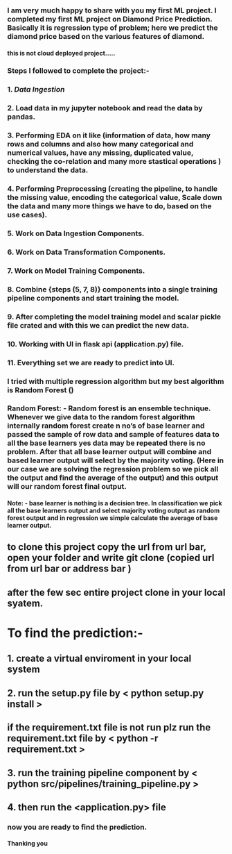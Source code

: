 ### I am very much happy to share with you my first ML project.  I completed my first ML project on Diamond Price Prediction. Basically it is regression type of problem; here we predict the diamond price based on the various features of diamond. 

#### this is not cloud deployed project..... 

### Steps I followed to complete the project:- 
### 1.	*Data Ingestion*
### 2.	Load data in my jupyter notebook and read the data by pandas.
### 3.	Performing EDA on it like (information of data, how many rows and columns and also how many categorical and numerical values, have any missing, duplicated value, checking the co-relation and many more stastical operations ) to understand the data.
### 4.	Performing Preprocessing (creating the pipeline, to handle the missing value, encoding the categorical value, Scale down the data and many more things we have to do, based on the use cases).
### 5.	Work on Data Ingestion Components.
### 6.	Work on Data Transformation Components.
### 7.	Work on Model Training Components.
### 8.	Combine {steps (5, 7, 8)} components into a single training pipeline components  and start training the model. 
### 9.	After completing the model training model and scalar pickle file crated and with this we can predict the new data. 
### 10.	Working with UI in flask api (application.py) file.
### 11.	Everything set we are ready to predict into UI.

### I tried with multiple regression algorithm but my best algorithm is Random Forest ()

### Random Forest: - Random forest is an ensemble technique. Whenever we give data to the random forest algorithm internally random forest create n no’s of base learner and passed the sample of row data and sample of features data to all the base learners yes data may be repeated there is no problem. After that all base learner output will combine and based learner output will select by the majority voting. (Here in our case we are solving the regression problem so we pick all the output and find the average of the output) and this output will our random forest final output.

#### Note: - base learner is nothing is a decision tree. In classification we pick all the base learners output and select majority voting output as random forest output and in regression we simple calculate the average of base learner output. 

## to clone this project copy the url from url bar, open your folder and write git clone <paste url> (copied url from url bar or address bar )
## after the few sec entire project clone in your local syatem.

# To find the prediction:- 
## 1. create a virtual enviroment in your local system 
## 2. run the setup.py file  by < python setup.py install > 
## if the requirement.txt file is not run plz run the requirement.txt file by < python -r requirement.txt >
## 3. run the training pipeline component by < python src/pipelines/training_pipeline.py >
## 4. then run the <application.py> file 
### now you are ready to find the prediction. 

#### Thanking you 

